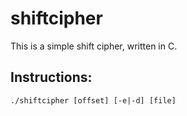 # shiftcipher

This is a simple shift cipher, written in C.

## Instructions:

	./shiftcipher [offset] [-e|-d] [file]

